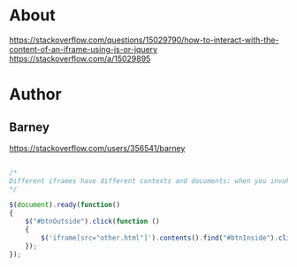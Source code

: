 # About
https://stackoverflow.com/questions/15029790/how-to-interact-with-the-content-of-an-iframe-using-js-or-jquery
https://stackoverflow.com/a/15029895


# Author


## Barney
https://stackoverflow.com/users/356541/barney

```javascript
	
/*
Different iframes have different contexts and documents: when you invoke $('#btnInside'), jQuery is executing in the host iframe and looking in that document, so it can't find it. If the nested iframe is on the same server though, you can tunnel through to its document from the host document:
*/

$(document).ready(function()
{
	$("#btnOutside").click(function () 
	{
		$('iframe[src="other.html"]').contents().find("#btnInside").click();
	});
});

```
